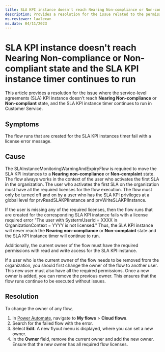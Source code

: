 ```yaml
---
title: SLA KPI instance doesn't reach Nearing Non-compliance or Non-compliant state and the timer continues to run
description: Provides a resolution for the issue related to the permissions and licenses of the SLAInstanceMonitoringWarningAndExpiryFlow in Dynamics 365 Customer Service.
ms.reviewer: laalexan
ms.date: 04/11/2023
---
```

# SLA KPI instance doesn't reach Nearing Non-compliance or Non-compliant state and the SLA KPI instance timer continues to run

This article provides a resolution for the issue where the service-level agreements (SLA) KPI instance doesn't reach **Nearing Non-compliance** or **Non-compliant** state, and the SLA KPI instance timer continues to run in Customer Service.

## Symptoms

The flow runs that are created for the SLA KPI instances timer fail with a license error message.

## Cause

The SLAInstanceMonitoringWarningAndExpiryFlow is required to move the SLA KPI instances to a **Nearing non-compliance** or **Non-complaint** state. The flow always works in the context of the user who activates the first SLA in the organization. The user who activates the first SLA on the organization must have all the required licenses for the flow execution. The flow must only be turned off and on by a user who has the SLA KPI privileges at a global level for prvReadSLAKPIInstance and prvWriteSLAKPIInstance.

If the user is missing any of the required licenses, then the flow runs that are created for the corresponding SLA KPI instance fails with a license required error "The user with SystermUserId = XXXX in OrganizationContext = YYYY is not licensed." Thus, the SLA KPI instance will never reach the **Nearing non-compliance** or **Non-complaint** state and the SLA KPI instance timer will continue to run.

Additionally, the current owner of the flow must have the required permissions with read and write access for the SLA KPI instance.

If a user who is the current owner of the flow needs to be removed from the organization, you should first change the owner of the flow to another user. This new user must also have all the required permissions. Once a new owner is added, you can remove the previous owner. This ensures that the flow runs continue to be executed without issues.

## Resolution

To change the owner of any flow,

1. In [Power Automate](https://powerautomate.microsoft.com), navigate to **My flows** > **Cloud flows**.
1. Search for the failed flow with the error.
1. Select **Edit**. A new flyout menu is displayed, where you can set a new owner.
1. In the **Owner** field, remove the current owner and add the new owner. Ensure that the new owner has all required flow licenses.
